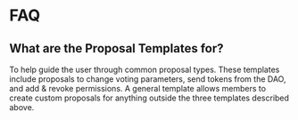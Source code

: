 # FAQ

## What are the Proposal Templates for? 
To help guide the user through common proposal types. These templates include proposals to change voting parameters, send tokens from the DAO, and add & revoke permissions. A general template allows members to create custom proposals for anything outside the three templates described above.  